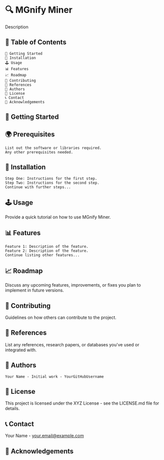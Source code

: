 # 🔍 MGnify Miner

Description

## 📜 Table of Contents

    🚀 Getting Started
    🔧 Installation
    🕹️ Usage
    📊 Features
    📈 Roadmap
    🤝 Contributing
    📖 References
    👤 Authors
    📄 License
    📞 Contact
    🙏 Acknowledgements

## 🚀 Getting Started
## 🌍 Prerequisites

    List out the software or libraries required.
    Any other prerequisites needed.

## 🔧 Installation

    Step One: Instructions for the first step.
    Step Two: Instructions for the second step.
    Continue with further steps...

## 🕹️ Usage

Provide a quick tutorial on how to use MGnify Miner.



## 📊 Features

    Feature 1: Description of the feature.
    Feature 2: Description of the feature.
    Continue listing other features...

## 📈 Roadmap

Discuss any upcoming features, improvements, or fixes you plan to implement in future versions.

## 🤝 Contributing

Guidelines on how others can contribute to the project.


## 📖 References

List any references, research papers, or databases you've used or integrated with.
## 👤 Authors

    Your Name - Initial work - YourGitHubUsername

## 📄 License

This project is licensed under the XYZ License - see the LICENSE.md file for details.
## 📞 Contact

Your Name - your.email@example.com

## 🙏 Acknowledgements
